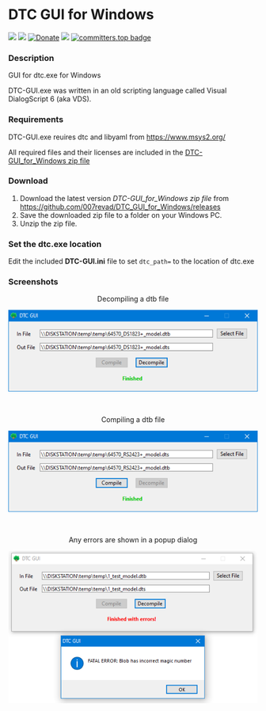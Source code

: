 # DTC GUI for Windows

<a href="https://github.com/007revad/DTC_GUI_for_Windows/releases"><img src="https://img.shields.io/github/release/007revad/DTC_GUI_for_Windows.svg"></a>
<a href="https://hits.seeyoufarm.com"><img src="https://hits.seeyoufarm.com/api/count/incr/badge.svg?url=https%3A%2F%2Fgithub.com%2F007revad%2FDTC_GUI_for_Windows&count_bg=%2379C83D&title_bg=%23555555&icon=&icon_color=%23E7E7E7&title=views&edge_flat=false"/></a>
[![Donate](https://img.shields.io/badge/Donate-PayPal-green.svg)](https://www.paypal.com/paypalme/007revad)
[![](https://img.shields.io/static/v1?label=Sponsor&message=%E2%9D%A4&logo=GitHub&color=%23fe8e86)](https://github.com/sponsors/007revad)
[![committers.top badge](https://user-badge.committers.top/australia/007revad.svg)](https://user-badge.committers.top/australia/007revad)

### Description

GUI for dtc.exe for Windows

DTC-GUI.exe was written in an old scripting language called Visual DialogScript 6 (aka VDS). 

### Requirements

DTC-GUI.exe reuires dtc and libyaml from https://www.msys2.org/

All required files and their licenses are included in the [DTC-GUI_for_Windows zip file](https://github.com/007revad/DTC_GUI_for_Windows/releases)

### Download

1. Download the latest version _DTC-GUI_for_Windows zip file_ from https://github.com/007revad/DTC_GUI_for_Windows/releases
2. Save the downloaded zip file to a folder on your Windows PC.
3. Unzip the zip file.

### Set the dtc.exe location

Edit the included **DTC-GUI.ini** file to set `dtc_path=` to the location of dtc.exe

### Screenshots

<p align="center">Decompiling a dtb file</p>
<p align="center"><img src="/images/decompile.png"></p>

<br>

<p align="center">Compiling a dtb file</p>
<p align="center"><img src="/images/compile.png"></p>

<br>

<p align="center">Any errors are shown in a popup dialog</p>
<p align="center"><img src="/images/error1.png"></p>

